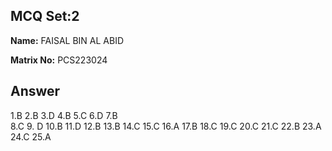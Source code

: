 ## MCQ Set:2

**Name:** 
FAISAL BIN AL ABID

**Matrix No:** PCS223024

## Answer
1.B
2.B
3.D 
4.B 
5.C 
6.D 
7.B  
8.C 
9. D 
10.B 
11.D
12.B 
13.B 
14.C 
15.C
16.A 
17.B
18.C
19.C
20.C
21.C
22.B
23.A
24.C
25.A
